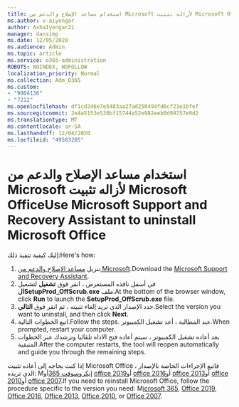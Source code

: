 ```yaml
---
title: استخدام مساعد الإصلاح والدعم من Microsoft لأزاله تثبيت Microsoft Office
ms.author: v-aiyengar
author: AshaIyengar21
manager: dansimp
ms.date: 12/05/2020
ms.audience: Admin
ms.topic: article
ms.service: o365-administration
ROBOTS: NOINDEX, NOFOLLOW
localization_priority: Normal
ms.collection: Adm_O365
ms.custom:
- "9004136"
- "7212"
ms.openlocfilehash: df1cd246e7e5483aa27ad250494fd6cf21e1bfef
ms.sourcegitcommit: 2e4a5153e530bf15744a52e982eeb0d99757e9d2
ms.translationtype: MT
ms.contentlocale: ar-SA
ms.lasthandoff: 12/04/2020
ms.locfileid: "49583205"
---
```

# <a name="use-microsoft-support-and-recovery-assistant-to-uninstall-microsoft-office"></a><span data-ttu-id="d3489-102">استخدام مساعد الإصلاح والدعم من Microsoft لأزاله تثبيت Microsoft Office</span><span class="sxs-lookup"><span data-stu-id="d3489-102">Use Microsoft Support and Recovery Assistant to uninstall Microsoft Office</span></span>

<span data-ttu-id="d3489-103">إليك كيفية تنفيذ ذلك:</span><span class="sxs-lookup"><span data-stu-id="d3489-103">Here's how:</span></span>

1. <span data-ttu-id="d3489-104">تنزيل [مساعد الإصلاح والدعم من Microsoft](https://go.microsoft.com/fwlink/?linkid=2139122).</span><span class="sxs-lookup"><span data-stu-id="d3489-104">Download the [Microsoft Support and Recovery Assistant](https://go.microsoft.com/fwlink/?linkid=2139122).</span></span>
1. <span data-ttu-id="d3489-105">في أسفل نافذه المستعرض ، انقر فوق **تشغيل** لتشغيل **الSetupProd_OffScrub.exe** ملف.</span><span class="sxs-lookup"><span data-stu-id="d3489-105">At the bottom of the browser window, click **Run** to launch the **SetupProd_OffScrub.exe** file.</span></span>
1. <span data-ttu-id="d3489-106">حدد الإصدار الذي تريد إلغاء تثبيته ، ثم انقر فوق **التالي**.</span><span class="sxs-lookup"><span data-stu-id="d3489-106">Select the version you want to uninstall, and then click **Next**.</span></span>
1. <span data-ttu-id="d3489-107">اتبع الخطوات التالية.</span><span class="sxs-lookup"><span data-stu-id="d3489-107">Follow the steps.</span></span> <span data-ttu-id="d3489-108">عند المطالبة ، أعد تشغيل الكمبيوتر.</span><span class="sxs-lookup"><span data-stu-id="d3489-108">When prompted, restart your computer.</span></span>
1. <span data-ttu-id="d3489-109">بعد أعاده تشغيل الكمبيوتر ، سيتم أعاده فتح الاداه تلقائيا وترشدك عبر الخطوات المتبقية.</span><span class="sxs-lookup"><span data-stu-id="d3489-109">After the computer restarts, the tool will reopen automatically and guide you through the remaining steps.</span></span>

<span data-ttu-id="d3489-110">إذا كنت بحاجه إلى أعاده تثبيت Microsoft Office ، فاتبع الإجراءات الخاصة بالإصدار الذي تريده: M[إيكروسوفت 365](https://go.microsoft.com/fwlink/?linkid=2138843)أو [office 2019](https://go.microsoft.com/fwlink/?linkid=2138843)أو [office 2016](https://go.microsoft.com/fwlink/?linkid=2138919)أو [office 2013](https://go.microsoft.com/fwlink/?linkid=2138919)أو [office 2010](https://go.microsoft.com/fwlink/?linkid=2139237)أو [office 2007](https://go.microsoft.com/fwlink/?linkid=2138644).</span><span class="sxs-lookup"><span data-stu-id="d3489-110">If you need to reinstall Microsoft Office, follow the procedure specific to the version you need: M[icrosoft 365](https://go.microsoft.com/fwlink/?linkid=2138843), [Office 2019](https://go.microsoft.com/fwlink/?linkid=2138843), [Office 2016](https://go.microsoft.com/fwlink/?linkid=2138919), [Office 2013](https://go.microsoft.com/fwlink/?linkid=2138919), [Office 2010](https://go.microsoft.com/fwlink/?linkid=2139237), or [Office 2007](https://go.microsoft.com/fwlink/?linkid=2138644).</span></span>